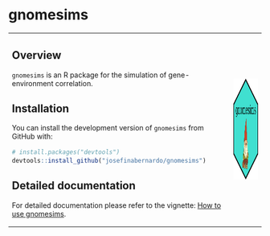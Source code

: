 # gnomesims

<table>
<tr>
<td>
  
## Overview

`gnomesims` is an R package for the simulation of gene-environment correlation.

## Installation

You can install the development version of `gnomesims` from GitHub with:

```r
# install.packages("devtools")
devtools::install_github("josefinabernardo/gnomesims")
```

## Detailed documentation

For detailed documentation please refer to the vignette: [How to use gnomesims](docs/articles/gnomesims.html).

</td>
<td>

<img src="man/figures/logo.png" style="height:200px;" alt="Gnomesims Logo" />

</td>
</tr>
</table>

